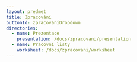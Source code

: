 ```yaml
---
layout: predmet
title: Zpracování
buttonId: zpracovaniDropdown
directories:
  - name: Prezentace
    presentation: /docs/zpracovani/presentation
  - name: Pracovní listy
    worksheet: /docs/zpracovani/worksheet
---
```

